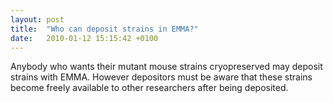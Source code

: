 ```yaml
---
layout: post
title:  "Who can deposit strains in EMMA?"
date:   2010-01-12 15:15:42 +0100
---
```


Anybody who wants their mutant mouse strains cryopreserved may deposit strains with EMMA. However depositors must be aware that these strains become freely available to other researchers after being deposited.